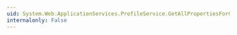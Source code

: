 ```yaml
---
uid: System.Web.ApplicationServices.ProfileService.GetAllPropertiesForCurrentUser(System.Boolean)
internalonly: False
---
```

